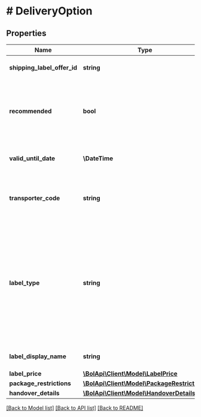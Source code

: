 # # DeliveryOption

## Properties

Name | Type | Description | Notes
------------ | ------------- | ------------- | -------------
**shipping_label_offer_id** | **string** | Unique identifier for the shipping label offer. |
**recommended** | **bool** | Indicates whether this delivery option is recommended to be the best option to ship your order item(s) with. |
**valid_until_date** | **\DateTime** | The date until the delivery option (incl total price) is valid. | [optional]
**transporter_code** | **string** | A code representing the transporter which is being used for transportation. |
**label_type** | **string** | The type of the label, representing the way an item is being transported. MAILBOX is a mailbox package with delivery scan. MAILBOX_LIGHT is a mailbox package without delivery scan. PARCEL is a normal package. |
**label_display_name** | **string** | The display name of the shipping label. |
**label_price** | [**\BolApi\Client\Model\LabelPrice**](LabelPrice.md) |  |
**package_restrictions** | [**\BolApi\Client\Model\PackageRestrictions**](PackageRestrictions.md) |  |
**handover_details** | [**\BolApi\Client\Model\HandoverDetails**](HandoverDetails.md) |  | [optional]

[[Back to Model list]](../../README.md#models) [[Back to API list]](../../README.md#endpoints) [[Back to README]](../../README.md)
